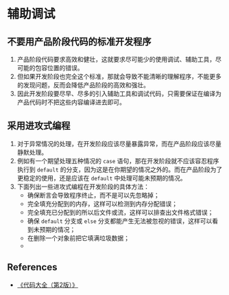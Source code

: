 # 辅助调试


## 不要用产品阶段代码的标准开发程序
1. 产品阶段代码要求高效和健壮，这就要求尽可能少的使用调试、辅助工具，尽可能的包容位置的错误。
2. 但如果开发阶段也完全这个标准，那就会导致不能清晰的理解程序，不能更多的发现问题，反而会降低产品阶段的高效和强壮。
3. 因此开发阶段要尽早、尽多的引入辅助工具和调试代码，只需要保证在编译为产品代码时不把这些内容编译进去即可。


## 采用进攻式编程
1. 对于异常情况的处理，在开发阶段应该尽量暴露异常，而在产品阶段应该尽量静默处理。
2. 例如有一个期望处理五种情况的 `case` 语句，那在开发阶段就不应该容忍程序执行到 `default` 的分支，因为这是在你期望的情况之外的。而在产品阶段为了更稳定的使用，还是应该在 `default` 中处理可能未预期的情况。
3. 下面列出一些进攻式编程在开发阶段的具体方法：
    * 确保断言会导致程序终止，而不是可以先忽略掉；
    * 完全填充分配到的内存，这样可以检测到内存分配错误；
    * 完全填充已分配到的所以后文件或流，这样可以排查出文件格式错误；
    * 确保 `default` 分支或 `else` 分支都能产生无法被忽视的错误，这样可以看到未预期的情况；
    * 在删除一个对象前把它填满垃圾数据；
    * 



## References
* [《代码大全（第2版）》](https://book.douban.com/subject/1477390/)